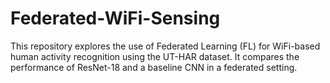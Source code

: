 # Federated-WiFi-Sensing
This repository explores the use of Federated Learning (FL) for WiFi-based human activity recognition using the UT-HAR dataset. It compares the performance of ResNet-18 and a baseline CNN in a federated setting.
